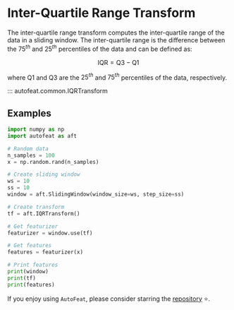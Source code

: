# Inter-Quartile Range Transform

The inter-quartile range transform computes the inter-quartile range of the data in a sliding window. The inter-quartile range is the difference between the $75^{th}$ and $25^{th}$ percentiles of the data and can be defined as:

$$
\text{IQR} = \text{Q3} - \text{Q1}
$$

where $\text{Q1}$ and $\text{Q3}$ are the $25^{th}$ and $75^{th}$ percentiles of the data, respectively.

::: autofeat.common.IQRTransform

## Examples

```python
import numpy as np
import autofeat as aft

# Random data
n_samples = 100
x = np.random.rand(n_samples)

# Create sliding window
ws = 10
ss = 10
window = aft.SlidingWindow(window_size=ws, step_size=ss)

# Create transform
tf = aft.IQRTransform()

# Get featurizer
featurizer = window.use(tf)

# Get features
features = featurizer(x)

# Print features
print(window)
print(tf)
print(features)
```

If you enjoy using `AutoFeat`, please consider starring the [repository](https://github.com/autonlab/AutoFeat) ⭐️.